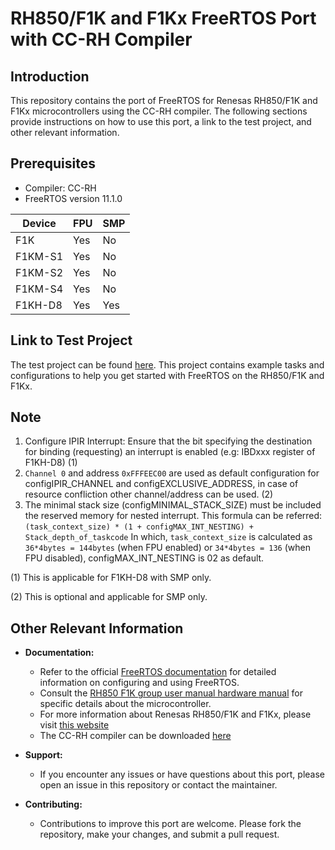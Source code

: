 # RH850/F1K and F1Kx FreeRTOS Port with CC-RH Compiler

## Introduction

This repository contains the port of FreeRTOS for Renesas RH850/F1K and F1Kx microcontrollers using the CC-RH compiler. The following sections provide instructions on how to use this port, a link to the test project, and other relevant information.

## Prerequisites
- Compiler: CC-RH
- FreeRTOS version 11.1.0

| Device   | FPU | SMP |
|----------|-----|-----|
| F1K      | Yes | No  |
| F1KM-S1  | Yes | No  |
| F1KM-S2  | Yes | No  |
| F1KM-S4  | Yes | No  |
| F1KH-D8  | Yes | Yes |

## Link to Test Project

The test project can be found [here](https://github.com/renesas/FreeRTOS-Partner-Supported-Demos/tree/f1kx_ccrh/RH850_F1Kx_CCRH). This project contains example tasks and configurations to help you get started with FreeRTOS on the RH850/F1K and F1Kx.

## Note
   1. Configure IPIR Interrupt: Ensure that the bit specifying the destination for binding (requesting) an interrupt is enabled (e.g: IBDxxx register of F1KH-D8) (1)
   2. `Channel 0` and address `0xFFFEEC00` are used as default configuration for configIPIR_CHANNEL and configEXCLUSIVE_ADDRESS, in case of resource confliction other channel/address can be used. (2)
   3. The minimal stack size (configMINIMAL_STACK_SIZE) must be included the reserved memory for nested interrupt. This formula can be referred: `(task_context_size) * (1 + configMAX_INT_NESTING) + Stack_depth_of_taskcode`
   In which, `task_context_size` is calculated as `36*4bytes = 144bytes` (when FPU enabled) or `34*4bytes = 136` (when FPU disabled), configMAX_INT_NESTING is 02 as default.

(1)  This is applicable for F1KH-D8 with SMP only.

(2) This is optional and applicable for SMP only.

## Other Relevant Information

- **Documentation:**
  - Refer to the official [FreeRTOS documentation](https://www.freertos.org/Documentation/RTOS_book.html) for detailed information on configuring and using FreeRTOS.
  - Consult the [RH850 F1K group user manual hardware manual](https://www.renesas.com/us/en/document/mah/rh850f1k-group-users-manual-hardware?r=1170166) for specific details about the microcontroller.
  - For more information about Renesas RH850/F1K and F1Kx, please visit [this website](https://www.renesas.com/us/en/products/microcontrollers-microprocessors/rh850-automotive-mcus)
  - The CC-RH compiler can be downloaded [here](https://www.renesas.com/us/en/software-tool/c-compiler-package-rh850-family#downloads)

- **Support:**
  - If you encounter any issues or have questions about this port, please open an issue in this repository or contact the maintainer.

- **Contributing:**
  - Contributions to improve this port are welcome. Please fork the repository, make your changes, and submit a pull request.